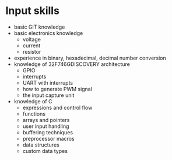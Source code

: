 # Input skills
- basic GIT knowledge
- basic electronics knowledge
    - voltage
    - current
    - resistor
- experience in binary, hexadecimal, decimal number conversion
- knowledge of 32F746GDISCOVERY architecture
    - GPIO
    - interrupts
    - UART with interrupts
    - how to generate PWM signal
    - the input capture unit
- knowledge of C
    - expressions and control flow
    - functions
    - arrays and pointers
    - user input handling
    - buffering techniques
    - preprocessor macros
    - data structures
    - custom data types
